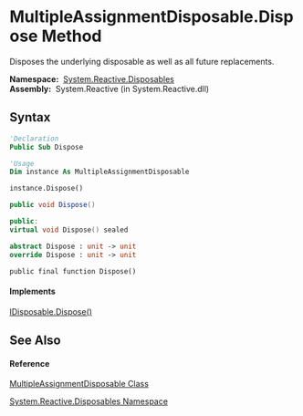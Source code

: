# MultipleAssignmentDisposable.Dispose Method

Disposes the underlying disposable as well as all future replacements.

**Namespace:**  [System.Reactive.Disposables](System.Reactive.Disposables\System.Reactive.Disposables.md)  
**Assembly:**  System.Reactive (in System.Reactive.dll)

## Syntax

```vb
'Declaration
Public Sub Dispose
```

```vb
'Usage
Dim instance As MultipleAssignmentDisposable

instance.Dispose()
```

```csharp
public void Dispose()
```

```c++
public:
virtual void Dispose() sealed
```

```fsharp
abstract Dispose : unit -> unit 
override Dispose : unit -> unit 
```

```jscript
public final function Dispose()
```

#### Implements

[IDisposable.Dispose()](https://msdn.microsoft.com/en-us/library/es4s3w1d)

## See Also

#### Reference

[MultipleAssignmentDisposable Class](MultipleAssignmentDisposable\MultipleAssignmentDisposable.md)

[System.Reactive.Disposables Namespace](System.Reactive.Disposables\System.Reactive.Disposables.md)





